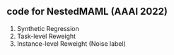 ## code for NestedMAML (AAAI 2022)

1. Synthetic Regression
2. Task-level Reweight
3. Instance-level Reweight (Noise label)


